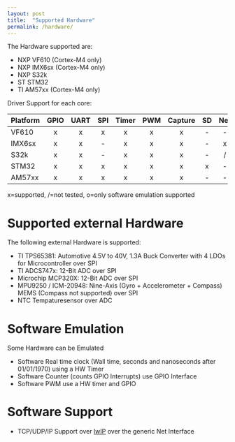 ```yaml
---
layout: post
title:  "Supported Hardware"
permalink: /hardware/
---
```


The Hardware supported are:
  * NXP VF610 (Cortex-M4 only)
  * NXP IMX6sx (Cortex-M4 only)
  * NXP S32k
  * ST STM32
  * TI AM57xx (Cortex-M4 only)

Driver Support for each core:

| Platform | GPIO | UART | SPI | Timer | PWM | Capture | SD | Net | CAN | Mailbox | Remoteproc | Temp  | 
|----------|:----:|:----:|:---:|:-----:|:---:|:-------:|:--:|:---:|:---:|:-------:|:----------:|:-----:|
| VF610    |  x   |  x   |  x  |   x   |  x  |    x    | -  |  -  |  -  |    -    |      -     |   -   |
| IMX6sx   |  x   |  x   |  -  |   x   |  x  |    x    | -  |  x  |  -  |    x    |      x     |   -   |
| S32k     |  x   |  x   |  -  |   x   |  x  |    x    | -  |  /  |  -  |    -    |      -     |   -   |
| STM32    |  x   |  x   |  x  |   x   |  x  |    x    | x  |  -  |  -  |    -    |      -     |   -   |
| AM57xx   |  x   |  x   |  x  |   x   |  x  |    x    | -  |  -  |  -  |    x    |      x     |   x   |


x=supported, /=not tested, o=only software emulation supported

Supported external Hardware
============================

The following external Hardware is supported:

  * TI TPS65381: Automotive 4.5V to 40V, 1.3A Buck Converter with 4 LDOs for Microcontroller over SPI
  * TI ADCS747x: 12-Bit ADC over SPI
  * Microchip MCP320X: 12-Bit ADC over SPI
  * MPU9250 / ICM-20948: Nine-Axis (Gyro + Accelerometer + Compass) MEMS (Compass not supported) over SPI
  * NTC Tempaturesensor over ADC

Software Emulation
==================

Some Hardware can be Emulated

  * Software Real time clock (Wall time, seconds and nanoseconds after 01/01/1970) using a HW Timer
  * Software Counter (counts GPIO Interrupts) use GPIO Interface 
  * Software PWM use a HW timer and GPIO

Software Support
================

  * TCP/UDP/IP Support over [lwIP][lwIP] over the generic Net Interface


[lwIP]: https://savannah.nongnu.org/projects/lwip/
